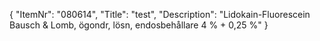{
  "ItemNr": "080614",
  "Title": "test",
  "Description": "Lidokain-Fluorescein Bausch & Lomb, ögondr, lösn, endosbehållare 4 % + 0,25 %"
}